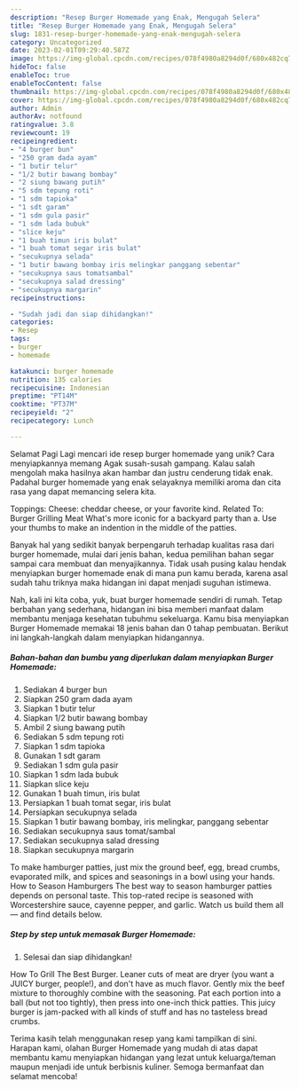 ```yaml
---
description: "Resep Burger Homemade yang Enak, Mengugah Selera"
title: "Resep Burger Homemade yang Enak, Mengugah Selera"
slug: 1831-resep-burger-homemade-yang-enak-mengugah-selera
category: Uncategorized
date: 2023-02-01T09:29:40.587Z
image: https://img-global.cpcdn.com/recipes/078f4980a8294d0f/680x482cq70/burger-homemade-foto-resep-utama.jpg
hideToc: false
enableToc: true
enableTocContent: false
thumbnail: https://img-global.cpcdn.com/recipes/078f4980a8294d0f/680x482cq70/burger-homemade-foto-resep-utama.jpg
cover: https://img-global.cpcdn.com/recipes/078f4980a8294d0f/680x482cq70/burger-homemade-foto-resep-utama.jpg
author: Admin
authorAv: notfound
ratingvalue: 3.8
reviewcount: 19
recipeingredient:
- "4 burger bun"
- "250 gram dada ayam"
- "1 butir telur"
- "1/2 butir bawang bombay"
- "2 siung bawang putih"
- "5 sdm tepung roti"
- "1 sdm tapioka"
- "1 sdt garam"
- "1 sdm gula pasir"
- "1 sdm lada bubuk"
- "slice keju"
- "1 buah timun iris bulat"
- "1 buah tomat segar iris bulat"
- "secukupnya selada"
- "1 butir bawang bombay iris melingkar panggang sebentar"
- "secukupnya saus tomatsambal"
- "secukupnya salad dressing"
- "secukupnya margarin"
recipeinstructions:

- "Sudah jadi dan siap dihidangkan!"
categories:
- Resep
tags:
- burger
- homemade

katakunci: burger homemade 
nutrition: 135 calories
recipecuisine: Indonesian
preptime: "PT14M"
cooktime: "PT37M"
recipeyield: "2"
recipecategory: Lunch

---
```



Selamat Pagi Lagi mencari ide resep burger homemade yang unik? Cara menyiapkannya memang Agak susah-susah gampang. Kalau salah mengolah maka hasilnya akan hambar dan justru cenderung tidak enak. Padahal burger homemade yang enak selayaknya memiliki aroma dan cita rasa yang dapat memancing selera kita.


Toppings: Cheese: cheddar cheese, or your favorite kind. Related To: Burger Grilling Meat What&#39;s more iconic for a backyard party than a. Use your thumbs to make an indention in the middle of the patties.

Banyak hal yang sedikit banyak berpengaruh terhadap kualitas rasa dari burger homemade, mulai dari jenis bahan, kedua pemilihan bahan segar sampai cara membuat dan menyajikannya. Tidak usah pusing kalau hendak menyiapkan burger homemade enak di mana pun kamu berada, karena asal sudah tahu triknya maka hidangan ini dapat menjadi suguhan istimewa.


Nah, kali ini kita coba, yuk, buat burger homemade sendiri di rumah. Tetap berbahan yang sederhana, hidangan ini bisa memberi manfaat dalam membantu menjaga kesehatan tubuhmu sekeluarga. Kamu bisa menyiapkan Burger Homemade memakai 18 jenis bahan dan 0 tahap pembuatan. Berikut ini langkah-langkah dalam menyiapkan hidangannya.

<!--inarticleads1-->

##### Bahan-bahan dan bumbu yang diperlukan dalam menyiapkan Burger Homemade:

1. Sediakan 4 burger bun
1. Siapkan 250 gram dada ayam
1. Siapkan 1 butir telur
1. Siapkan 1/2 butir bawang bombay
1. Ambil 2 siung bawang putih
1. Sediakan 5 sdm tepung roti
1. Siapkan 1 sdm tapioka
1. Gunakan 1 sdt garam
1. Sediakan 1 sdm gula pasir
1. Siapkan 1 sdm lada bubuk
1. Siapkan slice keju
1. Gunakan 1 buah timun, iris bulat
1. Persiapkan 1 buah tomat segar, iris bulat
1. Persiapkan secukupnya selada
1. Siapkan 1 butir bawang bombay, iris melingkar, panggang sebentar
1. Sediakan secukupnya saus tomat/sambal
1. Sediakan secukupnya salad dressing
1. Siapkan secukupnya margarin


To make hamburger patties, just mix the ground beef, egg, bread crumbs, evaporated milk, and spices and seasonings in a bowl using your hands. How to Season Hamburgers The best way to season hamburger patties depends on personal taste. This top-rated recipe is seasoned with Worcestershire sauce, cayenne pepper, and garlic. Watch us build them all — and find details below. 

<!--inarticleads2-->

##### Step by step untuk memasak Burger Homemade:


1. Selesai dan siap dihidangkan!

How To Grill The Best Burger. Leaner cuts of meat are dryer (you want a JUICY burger, people!), and don&#39;t have as much flavor. Gently mix the beef mixture to thoroughly combine with the seasoning. Pat each portion into a ball (but not too tightly), then press into one-inch thick patties. This juicy burger is jam-packed with all kinds of stuff and has no tasteless bread crumbs. 

Terima kasih telah menggunakan resep yang kami tampilkan di sini. Harapan kami, olahan Burger Homemade yang mudah di atas dapat membantu kamu menyiapkan hidangan yang lezat untuk keluarga/teman maupun menjadi ide untuk berbisnis kuliner. Semoga bermanfaat dan selamat mencoba!
